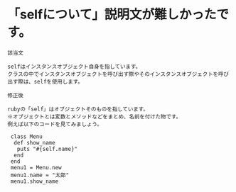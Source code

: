 # 「selfについて」説明文が難しかったです。
`該当文`
```
selfはインスタンスオブジェクト自身を指しています。  
クラスの中でインスタンスオブジェクトを呼び出す際やそのインスタンスオブジェクトを呼び出す際は、selfを使用します。
```
`修正後`
```
rubyの「self」はオブジェクトそのものを指しています。  
※オブジェクトとは変数とメソッドなどをまとめ、名前を付けた物です。
例えば以下のコードを見てみましょう。

 class Menu
  def show_name
   puts "#{self.name}"
  end
 end
 menu1 = Menu.new
 menu1.name = "太郎"
 menu1.show_name
```
